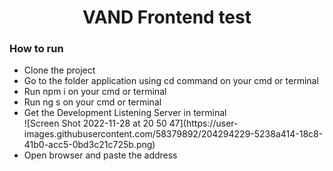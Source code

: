 <h1 align="center"width="400">VAND Frontend test</h1>

<h3>How to run</h3>
<ul>
    <li>Clone the project</li>
    <li>Go to the folder application using cd command on your cmd or terminal</li>
    <li>Run npm i on your cmd or terminal</li>
    <li>Run ng s on your cmd or terminal</li>
    <li>Get the Development Listening Server in terminal </li>
    ![Screen Shot 2022-11-28 at 20 50 47](https://user-images.githubusercontent.com/58379892/204294229-5238a414-18c8-41b0-acc5-0bd3c21c725b.png)
     <li>Open browser and paste the address</li>
</ul>

